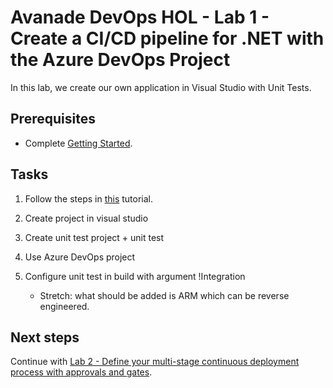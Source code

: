 # Avanade DevOps HOL - Lab 1 - Create a CI/CD pipeline for .NET with the Azure DevOps Project

In this lab, we create our own application in Visual Studio with Unit Tests.

## Prerequisites

- Complete [Getting Started](getting-started.md).

## Tasks

1. Follow the steps in [this](https://docs.microsoft.com/en-us/vsts/build-release/apps/cd/azure/azure-devops-project-aspnetcore) tutorial.

1. Create project in visual studio

1. Create unit test project + unit test

1. Use Azure DevOps project

1. Configure unit test in build with argument !Integration
   - Stretch: what should be added is ARM which can be reverse engineered.

## Next steps

Continue with [Lab 2 - Define your multi-stage continuous deployment process with approvals and gates](lab-2-multi-stage-deployments.md).